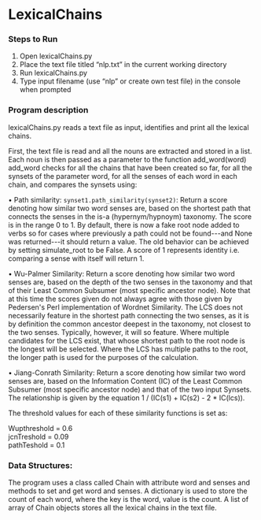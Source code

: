 # LexicalChains

### Steps to Run
1.	Open lexicalChains.py
2.	Place the text file titled “nlp.txt” in the current working directory
3.	Run lexicalChains.py
4.	Type input filename (use “nlp” or create own test file) in the console when prompted


### Program description

lexicalChains.py reads a text file as input, identifies and print all the lexical chains.

First, the text file is read and all the nouns are extracted and stored in a list. 
Each noun is then passed as a parameter to the function add_word(word)
add_word checks for all the chains that have been created so far, for all the synsets of the parameter word, for all the senses of each word in each chain,
and compares the synsets using:

•	Path similarity: 
`synset1.path_similarity(synset2)`: Return a score denoting how similar two word senses are, based on the shortest path that connects the senses in the is-a (hypernym/hypnoym) taxonomy. The score is in the range 0 to 1. By default, there is now a fake root node added to verbs so for cases where previously a path could not be found---and None was returned---it should return a value. The old behavior can be achieved by setting simulate_root to be False. A score of 1 represents identity i.e. comparing a sense with itself will return 1.

•	Wu-Palmer Similarity:
Return a score denoting how similar two word senses are, based on the depth of the two senses in the taxonomy and that of their Least Common Subsumer (most specific ancestor node). Note that at this time the scores given do not always agree with those given by Pedersen's Perl implementation of Wordnet Similarity. The LCS does not necessarily feature in the shortest path connecting the two senses, as it is by definition the common ancestor deepest in the taxonomy, not closest to the two senses. Typically, however, it will so feature. Where multiple candidates for the LCS exist, that whose shortest path to the root node is the longest will be selected. Where the LCS has multiple paths to the root, the longer path is used for the purposes of the calculation.

•	Jiang-Conrath Similarity: 
Return a score denoting how similar two word senses are, based on the Information Content (IC) of the Least Common Subsumer (most specific ancestor node) and that of the two input Synsets. The relationship is given by the equation 1 / (IC(s1) + IC(s2) - 2 * IC(lcs)).


The threshold values for each of these similarity functions is set as:

Wupthreshold = 0.6   
jcnTreshold = 0.09   
pathTeshold = 0.1    



### Data Structures: 

The program uses a class called Chain with attribute word and senses and methods to set and get word and senses.
A dictionary is used to store the count of each word, where the key is the word, value is the count.
A list of array of Chain objects stores all the lexical chains in the text file.
